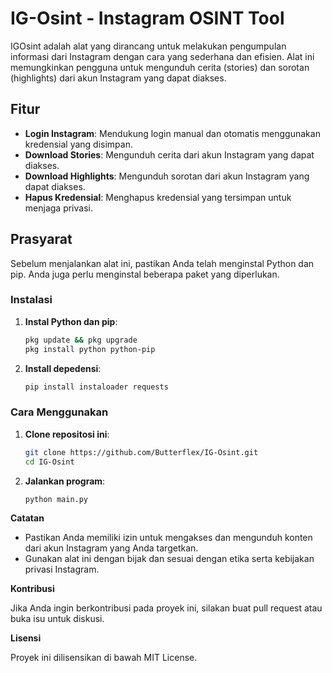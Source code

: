 # IG-Osint - Instagram OSINT Tool

IGOsint adalah alat yang dirancang untuk melakukan pengumpulan informasi dari Instagram dengan cara yang sederhana dan efisien. Alat ini memungkinkan pengguna untuk mengunduh cerita (stories) dan sorotan (highlights) dari akun Instagram yang dapat diakses.

## Fitur

- **Login Instagram**: Mendukung login manual dan otomatis menggunakan kredensial yang disimpan.
- **Download Stories**: Mengunduh cerita dari akun Instagram yang dapat diakses.
- **Download Highlights**: Mengunduh sorotan dari akun Instagram yang dapat diakses.
- **Hapus Kredensial**: Menghapus kredensial yang tersimpan untuk menjaga privasi.

## Prasyarat

Sebelum menjalankan alat ini, pastikan Anda telah menginstal Python dan pip. Anda juga perlu menginstal beberapa paket yang diperlukan.

### Instalasi

1. **Instal Python dan pip**:
   ```bash
   pkg update && pkg upgrade
   pkg install python python-pip
   
2. **Install depedensi**:
   ```bash 
   pip install instaloader requests
   
### Cara Menggunakan 

1. **Clone repositosi ini**: 
   ```bash
   git clone https://github.com/Butterflex/IG-Osint.git 
   cd IG-Osint

2. **Jalankan program**:
   ```bash
   python main.py

**Catatan**

- Pastikan Anda memiliki izin untuk mengakses dan mengunduh konten dari akun Instagram yang Anda targetkan.
- Gunakan alat ini dengan bijak dan sesuai dengan etika serta kebijakan privasi Instagram.

**Kontribusi**

Jika Anda ingin berkontribusi pada proyek ini, silakan buat pull request atau buka isu untuk diskusi.

**Lisensi**

Proyek ini dilisensikan di bawah MIT License.

